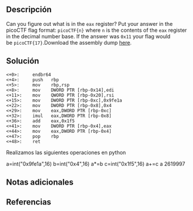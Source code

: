 ## Descripción
Can you figure out what is in the `eax` register? Put your answer in the picoCTF flag format: `picoCTF{n}` where `n` is the contents of the `eax` register in the decimal number base. If the answer was `0x11` your flag would be `picoCTF{17}`.Download the assembly dump [here](https://artifacts.picoctf.net/c/530/disassembler-dump0_c.txt).
## Solución
	<+0>:     endbr64 
	<+4>:     push   rbp
	<+5>:     mov    rbp,rsp
	<+8>:     mov    DWORD PTR [rbp-0x14],edi
	<+11>:    mov    QWORD PTR [rbp-0x20],rsi
	<+15>:    mov    DWORD PTR [rbp-0xc],0x9fe1a
	<+22>:    mov    DWORD PTR [rbp-0x8],0x4
	<+29>:    mov    eax,DWORD PTR [rbp-0xc]
	<+32>:    imul   eax,DWORD PTR [rbp-0x8]
	<+36>:    add    eax,0x1f5
	<+41>:    mov    DWORD PTR [rbp-0x4],eax
	<+44>:    mov    eax,DWORD PTR [rbp-0x4]
	<+47>:    pop    rbp
	<+48>:    ret

Realizamos las siguientes operaciones en python

a=int("0x9fe1a",16)                                                     b=int("0x4",16)
a*=b
c=int("0x1f5",16)
a+=c
a
2619997

## Notas adicionales

## Referencias
